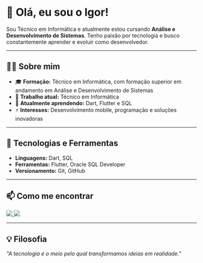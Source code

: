 # 👋 Olá, eu sou o Igor!  

Sou Técnico em Informática e atualmente estou cursando **Análise e Desenvolvimento de Sistemas**. Tenho paixão por tecnologia e busco constantemente aprender e evoluir como desenvolvedor.  

---

## 🧑‍💻 Sobre mim  
- 🎓 **Formação:** Técnico em Informática, com formação superior em andamento em Análise e Desenvolvimento de Sistemas  
- 💼 **Trabalho atual:** Técnico em Informática  
- 🌱 **Atualmente aprendendo:** Dart, Flutter e SQL  
- ⚡ **Interesses:** Desenvolvimento mobile, programação e soluções inovadoras  

---

## 🔧 Tecnologias e Ferramentas  
- **Linguagens:** Dart, SQL  
- **Ferramentas:** Flutter, Oracle SQL Developer  
- **Versionamento:** Git, GitHub  

---

## 📫 Como me encontrar  

<div>
  <a href="https://www.instagram.com/igorfpieresan/" target="_blank">
    <img loading="lazy" src="https://img.shields.io/badge/-Instagram-%23E4405F?style=for-the-badge&logo=instagram&logoColor=white">
  </a>
  <a href="https://www.linkedin.com/in/igor-pieresan/" target="_blank">
    <img loading="lazy" src="https://img.shields.io/badge/-LinkedIn-%230077B5?style=for-the-badge&logo=linkedin&logoColor=white">
  </a>
</div>

---

## 💡 Filosofia  
_"A tecnologia é o meio pelo qual transformamos ideias em realidade."_  
